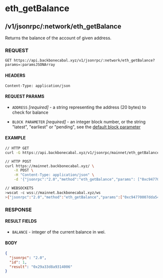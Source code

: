 # eth_getBalance

## /v1/jsonrpc/:network/eth_getBalance

Returns the balance of the account of given address.

### REQUEST

`GET https://api.backbonecabal.xyz/v1/jsonrpc/:network/eth_getBalance?params=:paramsJSONArray`

#### HEADERS

`Content-Type: application/json`

#### REQUEST PARAMS

- `ADDRESS` _[required]_ - a string representing the address (20 bytes) to check
  for balance

- `BLOCK PARAMETER` _[required]_ - an integer block number, or the string
  "latest", "earliest" or "pending", see the
  [default block parameter](https://github.com/ethereum/wiki/wiki/JSON-RPC#the-default-block-parameter)

#### EXAMPLE

```bash
// HTTP GET
curl -G https://api.backbonecabal.xyz/v1/jsonrpc/mainnet/eth_getBalance --data-urlencode 'params=["0xc94770007dda54cF92009BFF0dE90c06F603a09f","latest"]'

// HTTP POST
curl https://mainnet.backbonecabal.xyz/ \
    -X POST \
    -H "Content-Type: application/json" \
    -d '{"jsonrpc":"2.0","method":"eth_getBalance","params": ["0xc94770007dda54cF92009BFF0dE90c06F603a09f", "latest"],"id":1}'

// WEBSOCKETS
>wscat -c wss://mainnet.backbonecabal.xyz/ws
>{"jsonrpc":"2.0","method":"eth_getBalance","params":["0xc94770007dda54cF92009BFF0dE90c06F603a09f","latest"],"id":73}
```

### RESPONSE

#### RESULT FIELDS

- `BALANCE` - integer of the current balance in wei.

#### BODY

```json
{
  "jsonrpc": "2.0",
  "id": 1,
  "result": "0x29a33d8a9314006"
}
```
